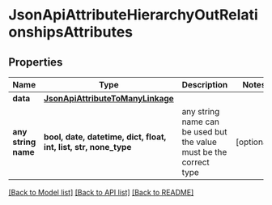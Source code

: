 # JsonApiAttributeHierarchyOutRelationshipsAttributes


## Properties
Name | Type | Description | Notes
------------ | ------------- | ------------- | -------------
**data** | [**JsonApiAttributeToManyLinkage**](JsonApiAttributeToManyLinkage.md) |  | 
**any string name** | **bool, date, datetime, dict, float, int, list, str, none_type** | any string name can be used but the value must be the correct type | [optional]

[[Back to Model list]](../README.md#documentation-for-models) [[Back to API list]](../README.md#documentation-for-api-endpoints) [[Back to README]](../README.md)


